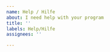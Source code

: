 ```yaml
---
name: Help / Hilfe
about: I need help with your program
title: ''
labels: Help/Hilfe
assignees: ''

---
```



